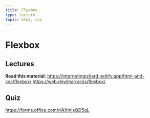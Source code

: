 ```yaml
---
title: Flexbox
type: lecture
topic: html, css
---
```


# Flexbox

## Lectures

**Read this material:**
https://internetingishard.netlify.app/html-and-css/flexbox/
https://web.dev/learn/css/flexbox/

## Quiz

https://forms.office.com/r/AXmjsQD5qL
